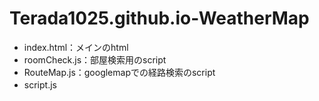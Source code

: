 # Terada1025.github.io-WeatherMap

* index.html：メインのhtml　　
* roomCheck.js：部屋検索用のscript　　
* RouteMap.js：googlemapでの経路検索のscript　　
* script.js　　
